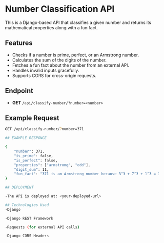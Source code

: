 # Number Classification API

This is a Django-based API that classifies a given number and returns its mathematical properties along with a fun fact.

## Features
- Checks if a number is prime, perfect, or an Armstrong number.
- Calculates the sum of the digits of the number.
- Fetches a fun fact about the number from an external API.
- Handles invalid inputs gracefully.
- Supports CORS for cross-origin requests.

## Endpoint
- **GET** `/api/classify-number/?number=<number>`

## Example Request
```bash
GET /api/classify-number/?number=371

## EXAMPLE RESPONCE 

{
    "number": 371,
    "is_prime": false,
    "is_perfect": false,
    "properties": ["armstrong", "odd"],
    "digit_sum": 11,
    "fun_fact": "371 is an Armstrong number because 3^3 + 7^3 + 1^3 = 371"
}

## DEPLOYMENT

-The API is deployed at: <your-deployed-url>

## Technologies Used
-Django

-Django REST Framework

-Requests (for external API calls)

-Django CORS Headers

